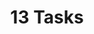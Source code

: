 ﻿---
title: 13 Tasks
description: This is my 2nd card
issue: 450
status: Ready for deploy to staging
size: S
estimate: 20
devHours: 12
qaHours: 4
plannedStart: '2025-09-01'
plannedEnd: '2025-09-10'
actualStart: '2025-09-01'
actualEnd: '2025-09-01'
assignees:
  - sctgithub
labels:
  - bug
priority: Critical
sprint: Sprint 1
relationships: null
comments:
  - Initial task setup complete 1
  - 'Screenshot : [IMAGE:../Images/Screenshot2.png]'
commentHistory: []
---

